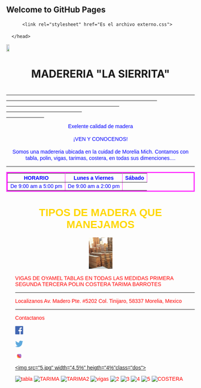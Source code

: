 ## Welcome to GitHub Pages
<!DOCTYPE html>
<html>
     <head>
   <title>Sitio Web Maderería "La Sierrita"</title>
         
          <link rel="stylesheet" href="Es el archivo externo.css">

      </head>

<body background="fondo.jpg">

<img src="logo.PNG" width="12.5%" height="12.5%">

<center><h1> MADERERIA "LA SIERRITA"<h1></center>

<hr color="white">
<hr width="80%" color="white">
<hr width="60%" color="white">
<hr width="40%" color="white">
<hr width="20%" color="white">

<p><font color="blue" face="Arial">
<center>
Exelente calidad de madera <br>
<br>
¡VEN Y CONOCENOS! <br>
<br>
Somos una madereria ubicada en la cuidad de Morelia Mich.
Contamos con tabla, polin, vigas, tarimas, costera, en todas sus dimenciones....
</center>
<hr>

<table border="3" bordercolor="FF33FF">

<tr>
   <th>HORARIO</th>
   <th>Lunes a Viernes </th>
   <th>Sábado</th>
</tr>

<tr>
   <td>De 9:00 am a 5:00 pm</td>   
   <td>De 9:00 am a 2:00 pm</td>   
</tr>
</table>

   <h1><center><font color="FFD700"> TIPOS DE MADERA QUE MANEJAMOS </font></center></h1>

<center><img src="imagen tablas.JPEG" width="12.5%" height=12.5%></center>

<font color="red" face="Arial">

<ul>
VIGAS DE OYAMEL
TABLAS EN TODAS LAS MEDIDAS
PRIMERA
SEGUNDA
TERCERA
POLIN
COSTERA
TARIMA
BARROTES

<hr>

Localizanos 
Av. Madero Pte. #5202
Col. Tinijaro, 58337 Morelia, Mexico

<hr>

Contactanos<br>

<a href="http://www.facebook.com/Lasierritamadereria/" 
target="_blank"><img src="2.png"
width="4.5%" heigth="4%" class="dos"></a>

 <a href="http://www.twitter.com" 
target="_blank"><img src="4.png"
width="4.5%" heigth="4%" class="dos"></a>

 <a href="http://www.instagram.com" 
target="_blank"><img src="3.jpg"
width="4.5%" heigth="4%" class="dos"></a>

 <a href="http://www.whatsapp.com" 
target="_blank"><img src="5.jpg"
width="4.5%" heigth="4%"class="dos"></a>

</body>
</html>

![tabla](https://user-images.githubusercontent.com/85663243/121975267-d9c67980-cd46-11eb-8879-7926beaffef2.jpeg)
![TARIMA](https://user-images.githubusercontent.com/85663243/121975280-db903d00-cd46-11eb-981a-8235b040874e.jpeg)
![TARIMA2](https://user-images.githubusercontent.com/85663243/121975281-dc28d380-cd46-11eb-9ca3-e7b6ddeec290.jpeg)
![vigas](https://user-images.githubusercontent.com/85663243/121975282-dc28d380-cd46-11eb-91e2-e055eb00cfa7.jpeg)
![2](https://user-images.githubusercontent.com/85663243/121975285-dcc16a00-cd46-11eb-90d8-7a6a6ec2874a.png)
![3](https://user-images.githubusercontent.com/85663243/121975287-dd5a0080-cd46-11eb-9bfc-c2b34bdbb0a3.jpg)
![4](https://user-images.githubusercontent.com/85663243/121975307-e9de5900-cd46-11eb-8d35-abfdaf3dda8a.png)
![5](https://user-images.githubusercontent.com/85663243/121975308-e9de5900-cd46-11eb-9283-92ca32e99f0b.jpg)
![COSTERA](https://user-images.githubusercontent.com/85663243/121975310-ea76ef80-cd46-11eb-8888-ea7be28d68e0.jpeg)

